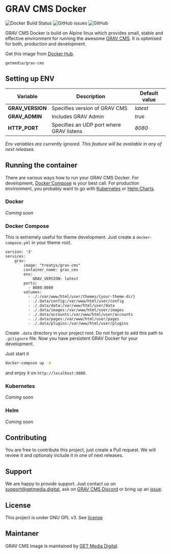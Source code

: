 # GRAV CMS Docker

![Docker Build Status](https://img.shields.io/docker/build/getmedia/grav-cms?style=flat-square) ![GitHub issues](https://img.shields.io/github/issues/getmedia-digital/grav-docker?style=flat-square) ![GitHub](https://img.shields.io/github/license/getmedia-digital/grav-docker?style=flat-square)

GRAV CMS Docker is build on Alpine linux which provides small, stable and effective environment for running the awesome [GRAV CMS](https://getgrav.org). It is optimised for both, production and development.

Get this image from [Docker Hub](https://hub.docker.com/r/getmedia/grav-cms).
```
getmedia/grav-cms
```

## Setting up ENV

| Variable | Description | Default value |
| --- | --- | --- |
| **GRAV_VERSION** | Specifies version of GRAV CMS  | _latest_ |
| **GRAV_ADMIN** | Includes GRAV Admin | _true_ |
| **HTTP_PORT** | Specifies an UDP port where GRAV listens  | _8080_ |

_Env variables are currently ignored. This feature will be available in any of next releases._

## Running the container

There are various ways how to run your GRAV CMS Docker. For development, [Docker Compose](#docker-compose) is your best call. For production environment, you probably want to go with [Kubernetes](#kubernetes) or [Helm Charts](#helm).

### Docker

_Coming soon_

### Docker Compose

This is extremely useful for theme development. Just create a `docker-compose.yml` in your theme root.

```
version: '3'
services:
    grav:
        image: "treatys/grav-cms"
        container_name: grav_cms
        env:
            GRAV_VERSION: latest
        ports:
          - 8080:8080
        volumes:
          - ./:/var/www/html/user/themes/{your-theme-dir}
          - ./.data/config:/var/www/html/user/config
          - ./.data/data:/var/www/html/user/data
          - ./.data/images:/var/www/html/user/images
          - ./.data/accounts:/var/www/html/user/accounts
          - ./.data/pages:/var/www/html/user/pages
          - ./.data/plugins:/var/www/html/user/plugins

```

Create `.data` directory in your project root. Do not forget to add this path to `.gitignore` file. Now you have persistent GRAV Docker for your development.

Just start it

```bash
docker-compose up -d
```

and enjoy it on `http://localhost:8080`.

### Kubernetes

_Coming soon_

### Helm

_Coming soon_

## Contributing

You are free to contribute this project, just create a Pull request. We will review it and optionaly include it in one of next releases. 

## Support

We are happy to provide support. Just contact us on support@getmedia.digital, ask on [GRAV CMS Discord](https://discord.gg/5VhYVkR) or bring up an [issue](https://github.com/getmedia-digital/grav-docker/issues/new).

## License

This project is under GNU GPL v3. See [license](LICENSE)

## Maintaner

GRAV CMS Image is maintained by [GET Media Digital](https://getmedia.digital).
